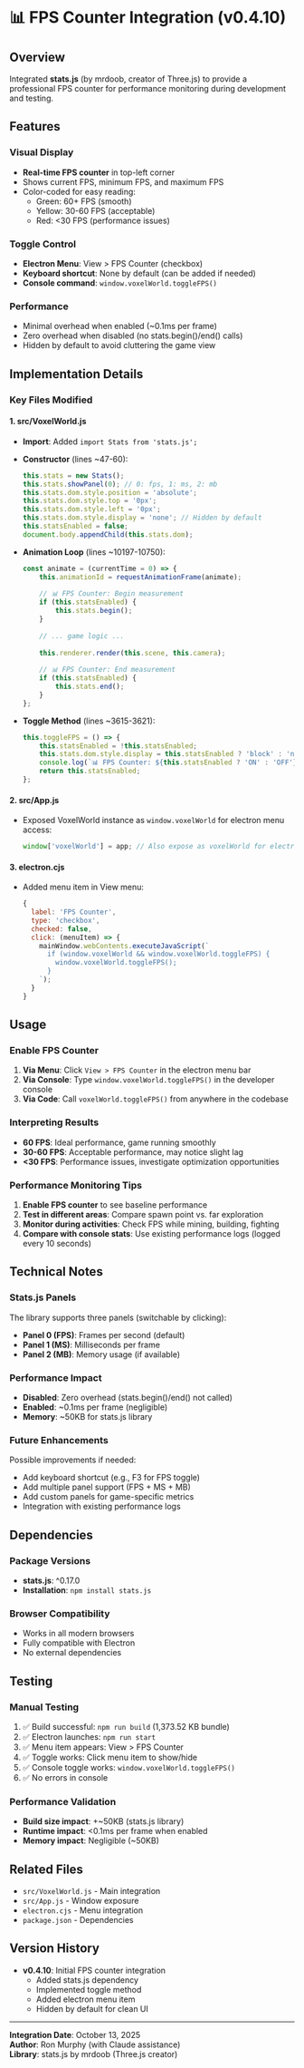 # 📊 FPS Counter Integration (v0.4.10)

## Overview
Integrated **stats.js** (by mrdoob, creator of Three.js) to provide a professional FPS counter for performance monitoring during development and testing.

## Features

### Visual Display
- **Real-time FPS counter** in top-left corner
- Shows current FPS, minimum FPS, and maximum FPS
- Color-coded for easy reading:
  - Green: 60+ FPS (smooth)
  - Yellow: 30-60 FPS (acceptable)
  - Red: <30 FPS (performance issues)

### Toggle Control
- **Electron Menu**: View > FPS Counter (checkbox)
- **Keyboard shortcut**: None by default (can be added if needed)
- **Console command**: `window.voxelWorld.toggleFPS()`

### Performance
- Minimal overhead when enabled (~0.1ms per frame)
- Zero overhead when disabled (no stats.begin()/end() calls)
- Hidden by default to avoid cluttering the game view

## Implementation Details

### Key Files Modified

#### 1. **src/VoxelWorld.js**
- **Import**: Added `import Stats from 'stats.js';`
- **Constructor** (lines ~47-60):
  ```javascript
  this.stats = new Stats();
  this.stats.showPanel(0); // 0: fps, 1: ms, 2: mb
  this.stats.dom.style.position = 'absolute';
  this.stats.dom.style.top = '0px';
  this.stats.dom.style.left = '0px';
  this.stats.dom.style.display = 'none'; // Hidden by default
  this.statsEnabled = false;
  document.body.appendChild(this.stats.dom);
  ```

- **Animation Loop** (lines ~10197-10750):
  ```javascript
  const animate = (currentTime = 0) => {
      this.animationId = requestAnimationFrame(animate);
      
      // 📊 FPS Counter: Begin measurement
      if (this.statsEnabled) {
          this.stats.begin();
      }
      
      // ... game logic ...
      
      this.renderer.render(this.scene, this.camera);
      
      // 📊 FPS Counter: End measurement
      if (this.statsEnabled) {
          this.stats.end();
      }
  };
  ```

- **Toggle Method** (lines ~3615-3621):
  ```javascript
  this.toggleFPS = () => {
      this.statsEnabled = !this.statsEnabled;
      this.stats.dom.style.display = this.statsEnabled ? 'block' : 'none';
      console.log(`📊 FPS Counter: ${this.statsEnabled ? 'ON' : 'OFF'}`);
      return this.statsEnabled;
  };
  ```

#### 2. **src/App.js**
- Exposed VoxelWorld instance as `window.voxelWorld` for electron menu access:
  ```javascript
  window['voxelWorld'] = app; // Also expose as voxelWorld for electron menu
  ```

#### 3. **electron.cjs**
- Added menu item in View menu:
  ```javascript
  {
    label: 'FPS Counter',
    type: 'checkbox',
    checked: false,
    click: (menuItem) => {
      mainWindow.webContents.executeJavaScript(`
        if (window.voxelWorld && window.voxelWorld.toggleFPS) {
          window.voxelWorld.toggleFPS();
        }
      `);
    }
  }
  ```

## Usage

### Enable FPS Counter
1. **Via Menu**: Click `View > FPS Counter` in the electron menu bar
2. **Via Console**: Type `window.voxelWorld.toggleFPS()` in the developer console
3. **Via Code**: Call `voxelWorld.toggleFPS()` from anywhere in the codebase

### Interpreting Results
- **60 FPS**: Ideal performance, game running smoothly
- **30-60 FPS**: Acceptable performance, may notice slight lag
- **<30 FPS**: Performance issues, investigate optimization opportunities

### Performance Monitoring Tips
1. **Enable FPS counter** to see baseline performance
2. **Test in different areas**: Compare spawn point vs. far exploration
3. **Monitor during activities**: Check FPS while mining, building, fighting
4. **Compare with console stats**: Use existing performance logs (logged every 10 seconds)

## Technical Notes

### Stats.js Panels
The library supports three panels (switchable by clicking):
- **Panel 0 (FPS)**: Frames per second (default)
- **Panel 1 (MS)**: Milliseconds per frame
- **Panel 2 (MB)**: Memory usage (if available)

### Performance Impact
- **Disabled**: Zero overhead (stats.begin()/end() not called)
- **Enabled**: ~0.1ms per frame (negligible)
- **Memory**: ~50KB for stats.js library

### Future Enhancements
Possible improvements if needed:
- Add keyboard shortcut (e.g., F3 for FPS toggle)
- Add multiple panel support (FPS + MS + MB)
- Add custom panels for game-specific metrics
- Integration with existing performance logs

## Dependencies

### Package Versions
- **stats.js**: ^0.17.0
- **Installation**: `npm install stats.js`

### Browser Compatibility
- Works in all modern browsers
- Fully compatible with Electron
- No external dependencies

## Testing

### Manual Testing
1. ✅ Build successful: `npm run build` (1,373.52 KB bundle)
2. ✅ Electron launches: `npm run start`
3. ✅ Menu item appears: View > FPS Counter
4. ✅ Toggle works: Click menu item to show/hide
5. ✅ Console toggle works: `window.voxelWorld.toggleFPS()`
6. ✅ No errors in console

### Performance Validation
- **Build size impact**: +~50KB (stats.js library)
- **Runtime impact**: <0.1ms per frame when enabled
- **Memory impact**: Negligible (~50KB)

## Related Files
- `src/VoxelWorld.js` - Main integration
- `src/App.js` - Window exposure
- `electron.cjs` - Menu integration
- `package.json` - Dependencies

## Version History
- **v0.4.10**: Initial FPS counter integration
  - Added stats.js dependency
  - Implemented toggle method
  - Added electron menu item
  - Hidden by default for clean UI

---

**Integration Date**: October 13, 2025  
**Author**: Ron Murphy (with Claude assistance)  
**Library**: stats.js by mrdoob (Three.js creator)
